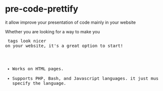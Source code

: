 # pre-code-prettify
 it allow improve your presentation of code mainly in your website 

Whether you are looking for a way to make you <pre> tags look nicer on your website, it's a great option to start!

* Works on HTML pages.
* Supports PHP, Bash, and Javascript languages. it just must to specify the language.

